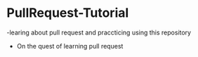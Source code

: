 # PullRequest-Tutorial
-learing about pull request and praccticing using this repository
- On the quest of learning pull request
